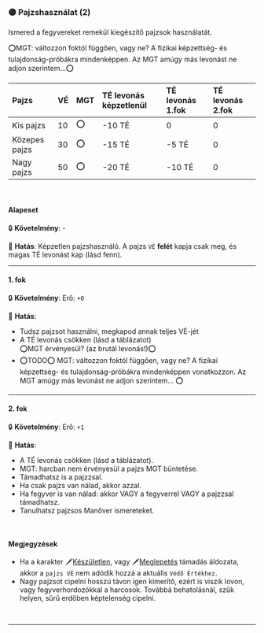 ### 🟣 Pajzshasználat (2)

Ismered a fegyvereket remekül kiegészítő pajzsok használatát.

⭕MGT: változzon foktól függően, vagy ne? A fizikai képzettség- és tulajdonság-próbákra mindenképpen. Az MGT amúgy más levonást ne adjon szerintem...⭕

| Pajzs         | VÉ  | MGT | TÉ levonás képzetlenül | TÉ levonás 1.fok | TÉ levonás 2.fok |
| :------------ | :-- | :-- | :--------------------- | :--------------- | :--------------- |
| Kis pajzs     | 10  | ⭕   | -10 TÉ                 | 0                | 0                |
| Közepes pajzs | 30  | ⭕   | -15 TÉ                 | -5 TÉ            | 0                |
| Nagy pajzs    | 50  | ⭕   | -20 TÉ                 | -10 TÉ           | 0                |

<br />

#### Alapeset

🔒 **Követelmény**: -

🌟 **Hatás**: Képzetlen pajzshasználó. A pajzs `VÉ` **felét** kapja csak meg, és magas TÉ levonást kap (lásd fenn).

---
#### 1. fok

🔒 **Követelmény**: Erő: `+0`

🌟 **Hatás**:
- Tudsz pajzsot használni, megkapod annak teljes VÉ-jét
- A TÉ levonás csökken (lásd a táblázatot)<br />⭕MGT érvényesül? (az brutál levonás!)⭕
- ⭕TODO⭕ MGT: változzon foktól függően, vagy ne? A fizikai képzettség- és tulajdonság-próbákra mindenképpen vonatkozzon. Az MGT amúgy más levonást ne adjon szerintem... ⭕

---
#### 2. fok

🔒 **Követelmény**: Erő: `+1`

🌟 **Hatás**:
- A TÉ levonás csökken (lásd a táblázatot).
- MGT: harcban nem érvényesül a pajzs MGT büntetése.
- Támadhatsz is a pajzzsal.
- Ha csak pajzs van nálad, akkor azzal.
- Ha fegyver is van nálad: akkor VAGY a fegyverrel VAGY a pajzzsal támadhatsz.
- Tanulhatsz pajzsos Manőver ismereteket.


<br />

#### Megjegyzések

- Ha a karakter 🗡️[Készületlen](../064_01_harci_helyzetek.md#készületlenség), vagy 🗡️[Meglepetés](../064_01_harci_helyzetek.md#meglepet%C3%A9s) támadás áldozata, akkor a `pajzs VÉ` nem adódik hozzá a aktuális `Védő Értékhez`.
- Nagy pajzsot cipelni hosszú távon igen kimerítő, ezért is viszik lovon, vagy fegyverhordozókkal a harcosok. Továbbá behatolásnál, szűk helyen, sűrű erdőben képtelenség cipelni.

<br />

---
